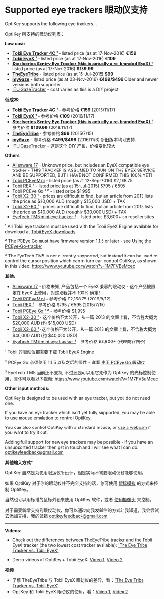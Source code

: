 Supported eye trackers
眼动仪支持
======

OptiKey supports the following eye trackers...

OptiKey 所支持的眼动仪列表：

**Low cost:**

* [**Tobii Eye Tracker 4C ¹**](https://tobiigaming.com/eye-tracker-4c/) - listed price (as at 17-Nov-2016) **€159**
* [**Tobii EyeX ¹**](http://tobiigaming.com/product/tobii-eyex/) - listed price (as at 17-Nov-2016) **€109**
* [**Steelseries Sentry Eye Tracker (this is actually a re-branded EyeX) ¹**](https://steelseries.com/gaming-controllers/sentry-gaming-eye-tracker) - listed price (as at 17-Nov-2016) **$139.99**
* [**TheEyeTribe**](https://theeyetribe.com/order/) - listed price (as at 15-Jul-2015) **$99**
* [**myGaze**](http://www.mygaze.com/products/mygaze-n/) - listed price (as at 03-Nov-2016) **€499/$499** Older and newer versions both supported.
* [ITU GazeTracker](http://nuigroup.com/forums/viewthread/5022/) - cost varies as this is a DIY project

**低成本:**

* [**Tobii Eye Tracker 4C ¹**](https://tobiigaming.com/eye-tracker-4c/) - 参考价格  **€159** (2016/11/17)
* [**Tobii EyeX ¹**](http://tobiigaming.com/product/tobii-eyex/) - 参考价格 **€109** (2016/11/17)
* [**Steelseries Sentry Eye Tracker (this is actually a re-branded EyeX) ¹**](https://steelseries.com/gaming-controllers/sentry-gaming-eye-tracker) - 参考价格 **$139.99** (2016/11/17)
* [**TheEyeTribe**](https://theeyetribe.com/order/) - 参考价格 **$99** (2015/7/15)
* [**myGaze**](http://www.mygaze.com/products/mygaze-n/) - 参考价格 **€499/$499** (2016/11/3) 新旧版本均可支持.
* [ITU GazeTracker](http://nuigroup.com/forums/viewthread/5022/) - 这是这个 DIY 产品，价格变化较大

**Others:**

* [Alienware 17](http://www.tobii.com/group/news-media/press-releases/2016/9/alienware-creates-worlds-first-intelligent-notebook-with-tobii-eye-tracking/) - Unknown price, but includes an EyeX compatible eye tracker - THIS TRACKER IS ASSUMED TO RUN ON THE EYEX SERVICE AND BE SUPPORTED, BUT I HAVE NOT CONFIRMED THIS 100% YET!
* [Tobii PCEyeMini](https://www.tobiidynavox.co.uk/devices/Eye-Gaze-Devices/PCEye-Mini-with-Windows-Control/) - listed price (as at 12-Sep-2016) £2,168.75
* [Tobii REX ¹](http://www.tobii.com/en/eye-experience/buy/buy-rex/) - listed price (as at 15-Jul-2015) $795 / €595
* [Tobii PCEye Go ¹ ²](http://www.tobiiati-webshop.com/products/tobii-pceye-go) - listed price $1,995
* [Tobii X2-30 ¹](http://www.tobii.com/en/eye-tracking-research/global/products/hardware/tobii-x2-30-eye-tracker/) - prices are difficult to find, but an article from 2013 lists the price as $20,000 AUD (roughly $15,000 USD) + TAX
* [Tobii X2-60 ¹](http://www.tobii.com/en/eye-tracking-research/global/products/hardware/tobii-x2-60-eye-tracker/) - prices are difficult to find, but an article from 2013 lists the price as $40,000 AUD (roughly $30,000 USD) + TAX
* [EyeTech TM5 mini eye tracker ³](http://www.eyetechds.com/tm5-mini-assistive-tech.html) - listed price £3,600+ on reseller sites

¹ All Tobii eye trackers must be used with the Tobii EyeX Engine available for download at [Tobii EyeX downloads](http://developer.tobii.com/?wpdmdl=181)

² The PCEye Go must have firmware version 1.1.5 or later - see [Using the PCEye-Go-tracker](https://github.com/JuliusSweetland/OptiKey/wiki/Using-the-Tobii-PCEye-Go-tracker)

³ The EyeTech TM5 is not currently supported, but instead it can be used to control the cursor position which can in turn can control OptiKey, as shown in this video: https://www.youtube.com/watch?v=1M7FVBuMcec


**其他:**

* [Alienware 17](http://www.tobii.com/group/news-media/press-releases/2016/9/alienware-creates-worlds-first-intelligent-notebook-with-tobii-eye-tracking/) - 价格未知, 产品包括一个 EyeX 兼容的眼动仪 - 这个产品被限定在 EyeX 上使用，对这点我并不 100% 确定!
* [Tobii PCEyeMini](https://www.tobiidynavox.co.uk/devices/Eye-Gaze-Devices/PCEye-Mini-with-Windows-Control/) - 参考价格 £2,168.75 (2016/9/12)
* [Tobii REX ¹](http://www.tobii.com/en/eye-experience/buy/buy-rex/) - 参考价格 $795 / €595  (2015/7/15)
* [Tobii PCEye Go ¹ ²](http://www.tobiiati-webshop.com/products/tobii-pceye-go) - 参考价格 $1,995
* [Tobii X2-30 ¹](http://www.tobii.com/en/eye-tracking-research/global/products/hardware/tobii-x2-30-eye-tracker/) - 这个价格不太公开，从一篇 2013 的文章上看，不含税大概为 $20,000 AUD (约 $15,000 USD)
* [Tobii X2-60 ¹](http://www.tobii.com/en/eye-tracking-research/global/products/hardware/tobii-x2-60-eye-tracker/) -这个价格不太公开，从一篇 2013 的文章上看，不含税大概为 $40,000 AUD (约 $40,000 USD)
* [EyeTech TM5 mini eye tracker ³](http://www.eyetechds.com/tm5-mini-assistive-tech.html) - 参考价格 £3,600+ (代理商官网价)

¹ Tobii 的眼动仪都需要下载 [Tobii EyeX Engine](http://developer.tobii.com/?wpdmdl=181)

² PCEye Go 必须使用 1.1.5 以及之后的固件 - 详看 [使用 PCEye Go 眼动仪](https://github.com/JuliusSweetland/OptiKey/wiki/Using-the-Tobii-PCEye-Go-tracker)

³ EyeTech TM5 当前还不支持, 不过还是可以用它来作为 OptiKey 的光标控制使用，具体可以看以下视频: https://www.youtube.com/watch?v=1M7FVBuMcec

**Other input methods:**

OptiKey is designed to be used with an eye tracker, but you do not need one.

If you have an eye tracker which isn't yet fully supported, you may be able to use [mouse emulation](https://github.com/JuliusSweetland/OptiKey/wiki/Using-mouse-emulation) to control OptiKey.

You can also control OptiKey with a standard mouse, or [use a webcam](https://github.com/JuliusSweetland/OptiKey/wiki/Using-webcams) if you want to try it out.

Adding full support for new eye trackers may be possible - if you have an unsupported tracker then get in touch and I will see what I can do: [optikeyfeedback@gmail.com](mailto:optikeyfeedback@gmail.com)

**其他输入方式***

OptiKey 虽然是为使用眼运仪所设计，但是实际不需要眼动仪也能够使用。

如果 OptiKey 对于你的眼动仪并不完全支持的话，你可使用 [鼠标模拟](https://github.com/JuliusSweetland/OptiKey/wiki/Using-mouse-emulation)  的方式来控制 OptiKey。

当然也可以用标准的鼠标外设来使用 OptiKey 软件，或者 [使用摄像头](https://github.com/JuliusSweetland/OptiKey/wiki/Using-webcams) 来控制。

对于需要新增支持的眼仪动仪，你可以通过向我发邮件的方式让我知道，我会尝试去添加支持，我的邮箱 [optikeyfeedback@gmail.com](mailto:optikeyfeedback@gmail.com)

---

**Videos:**

* Check out the differences between TheEyeTribe tracker and the Tobii EyeX tracker (the two lowest cost tracker available): ['The Eye Tribe Tracker vs. Tobii EyeX'](https://www.youtube.com/watch?v=rm2XhWzrC4o)

* Demo videos of OptiKey + Tobii EyeX: [Video 1](https://www.youtube.com/watch?v=CkWBLHRYx94), [Video 2](https://www.youtube.com/watch?v=L1uYSJNoK-o)


**视频**

* 了解 TheEyeTribe 与 Tobii EyeX 眼动仪的差异，看：['The Eye Tribe Tracker vs. Tobii EyeX'](https://www.youtube.com/watch?v=rm2XhWzrC4o)
* OptiKey 和 Tobii EyeX 眼动仪的使用，看：[Video 1](https://www.youtube.com/watch?v=CkWBLHRYx94), [Video 2](https://www.youtube.com/watch?v=L1uYSJNoK-o)
